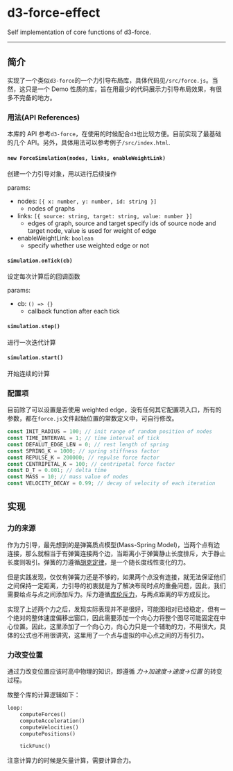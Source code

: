 # d3-force-effect

Self implementation of core functions of d3-force.

---

## 简介

实现了一个类似`d3-force`的一个力引导布局库，具体代码见`/src/force.js`。当然，这只是一个 Demo 性质的库，旨在用最少的代码展示力引导布局效果，有很多不完备的地方。

### 用法(API References)

本库的 API 参考`d3-force`，在使用的时候配合`d3`也比较方便。目前实现了最基础的几个 API。另外，具体用法可以参考例子`/src/index.html`.

#### `new ForceSimulation(nodes, links, enableWeightLink)`

创建一个力引导对象，用以进行后续操作

params:

-   nodes: `[{ x: number, y: number, id: string }]`
    -   nodes of graphs
-   links: `[{ source: string, target: string, value: number }]`
    -   edges of graph, source and target specify ids of source node and target node, value is used for weight of edge
-   enableWeightLink: `boolean`
    -   specify whether use weighted edge or not

#### `simulation.onTick(cb)`

设定每次计算后的回调函数

params:

-   cb: `() => {}`
    -   callback function after each tick

#### `simulation.step()`

进行一次迭代计算

#### `simulation.start()`

开始连续的计算

### 配置项

目前除了可以设置是否使用 weighted edge，没有任何其它配置项入口，所有的参数，都在`force.js`文件起始位置的常数定义中，可自行修改。

```js
const INIT_RADIUS = 100; // init range of random position of nodes
const TIME_INTERVAL = 1; // time interval of tick
const DEFALUT_EDGE_LEN = 0; // rest length of spring
const SPRING_K = 1000; // spring stiffness factor
const REPULSE_K = 200000; // repulse force factor
const CENTRIPETAL_K = 100; // centripetal force factor
const D_T = 0.001; // delta time
const MASS = 10; // mass value of nodes
const VELOCITY_DECAY = 0.99; // decay of velocity of each iteration
```

## 实现

### 力的来源

作为力引导，最先想到的是弹簧质点模型(Mass-Spring Model)，当两个点有边连接，那么就相当于有弹簧连接两个边，当距离小于弹簧静止长度排斥，大于静止长度则吸引。弹簧的力遵循[胡克定律](https://en.wikipedia.org/wiki/Hooke%27s_law)，是一个随长度线性变化的力。

但是实践发现，仅仅有弹簧力还是不够的，如果两个点没有连接，就无法保证他们之间保持一定距离，力引导的初衷就是为了解决布局时点的重叠问题，因此，我们需要给点与点之间添加斥力。斥力遵循[库伦斥力](https://en.wikipedia.org/wiki/Coulomb%27s_law)，与两点距离的平方成反比。

实现了上述两个力之后，发现实际表现并不是很好，可能图相对已经稳定，但有一个绝对的整体速度偏移出窗口，因此需要添加一个向心力将整个图尽可能固定在中心位置。因此，这里添加了一个向心力，向心力只是一个辅助的力，不用很大，具体的公式也不用很讲究，这里用了一个点与虚拟的中心点之间的万有引力。

### 力改变位置

通过力改变位置应该时高中物理的知识，即遵循 _力->加速度->速度->位置_ 的转变过程。

故整个库的计算逻辑如下：

```python
loop:
    computeForces()
    computeAcceleration()
    computeVelocities()
    computePositions()

    tickFunc()
```

注意计算力的时候是矢量计算，需要计算合力。
